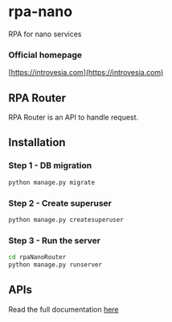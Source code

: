 # rpa-nano
RPA for nano services

### Official homepage

[https://introvesia.com](https://introvesia.com)

## RPA Router

RPA Router is an API to handle request.

## Installation

### Step 1 - DB migration

```bash
python manage.py migrate
```

### Step 2 - Create superuser

```bash
python manage.py createsuperuser
```

### Step 3 - Run the server

```bash
cd rpaNanoRouter
python manage.py runserver
```

## APIs

Read the full documentation [here](https://lib.introvesia.com/books/rpa-nano/page/api-list)
